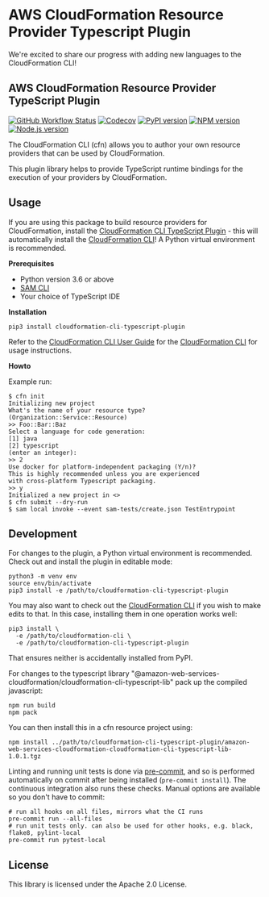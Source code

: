 # AWS CloudFormation Resource Provider Typescript Plugin

We're excited to share our progress with adding new languages to the CloudFormation CLI!

## AWS CloudFormation Resource Provider TypeScript Plugin

[![GitHub Workflow Status](https://img.shields.io/github/workflow/status/aws-cloudformation/cloudformation-cli-typescript-plugin/ci/master)](https://github.com/aws-cloudformation/cloudformation-cli-typescript-plugin/actions?query=branch%3Amaster+workflow%3Aci) [![Codecov](https://img.shields.io/codecov/c/gh/aws-cloudformation/cloudformation-cli-typescript-plugin)](https://codecov.io/gh/aws-cloudformation/cloudformation-cli-typescript-plugin) [![PyPI version](https://img.shields.io/pypi/v/cloudformation-cli-typescript-plugin)](https://pypi.org/project/cloudformation-cli-typescript-plugin) [![NPM version](https://img.shields.io/npm/v/@amazon-web-services-cloudformation/cloudformation-cli-typescript-lib)](https://www.npmjs.com/package/@amazon-web-services-cloudformation/cloudformation-cli-typescript-lib) [![Node.js version](https://img.shields.io/badge/dynamic/json?color=brightgreen&url=https://raw.githubusercontent.com/aws-cloudformation/cloudformation-cli-typescript-plugin/master/package.json&query=$.engines.node&label=nodejs)](https://nodejs.org/)

The CloudFormation CLI (cfn) allows you to author your own resource providers that can be used by CloudFormation.

This plugin library helps to provide TypeScript runtime bindings for the execution of your providers by CloudFormation.

Usage
-----

If you are using this package to build resource providers for CloudFormation, install the [CloudFormation CLI TypeScript Plugin](https://github.com/aws-cloudformation/cloudformation-cli-typescript-plugin) - this will automatically install the [CloudFormation CLI](https://github.com/aws-cloudformation/cloudformation-cli)! A Python virtual environment is recommended.

**Prerequisites**

- Python version 3.6 or above
- [SAM CLI](https://docs.aws.amazon.com/serverless-application-model/latest/developerguide/serverless-sam-cli-install.html)
- Your choice of TypeScript IDE

**Installation**


```shell
pip3 install cloudformation-cli-typescript-plugin
```

Refer to the [CloudFormation CLI User Guide](https://docs.aws.amazon.com/cloudformation-cli/latest/userguide/resource-types.html) for the [CloudFormation CLI](https://github.com/aws-cloudformation/cloudformation-cli) for usage instructions.

**Howto**

Example run:

```
$ cfn init
Initializing new project
What's the name of your resource type?
(Organization::Service::Resource)
>> Foo::Bar::Baz
Select a language for code generation:
[1] java
[2] typescript
(enter an integer):
>> 2
Use docker for platform-independent packaging (Y/n)?
This is highly recommended unless you are experienced
with cross-platform Typescript packaging.
>> y
Initialized a new project in <>
$ cfn submit --dry-run
$ sam local invoke --event sam-tests/create.json TestEntrypoint
```

Development
-----------

For changes to the plugin, a Python virtual environment is recommended. Check out and install the plugin in editable mode:

```shell
python3 -m venv env
source env/bin/activate
pip3 install -e /path/to/cloudformation-cli-typescript-plugin
```

You may also want to check out the [CloudFormation CLI](https://github.com/aws-cloudformation/cloudformation-cli) if you wish to make edits to that. In this case, installing them in one operation works well:

```shell
pip3 install \
  -e /path/to/cloudformation-cli \
  -e /path/to/cloudformation-cli-typescript-plugin
```

That ensures neither is accidentally installed from PyPI.

For changes to the typescript library "@amazon-web-services-cloudformation/cloudformation-cli-typescript-lib" pack up the compiled javascript:

```shell
npm run build
npm pack
```

You can then install this in a cfn resource project using:

```shell
npm install ../path/to/cloudformation-cli-typescript-plugin/amazon-web-services-cloudformation-cloudformation-cli-typescript-lib-1.0.1.tgz
```

Linting and running unit tests is done via [pre-commit](https://pre-commit.com/), and so is performed automatically on commit after being installed (`pre-commit install`). The continuous integration also runs these checks. Manual options are available so you don't have to commit:

```shell
# run all hooks on all files, mirrors what the CI runs
pre-commit run --all-files
# run unit tests only. can also be used for other hooks, e.g. black, flake8, pylint-local
pre-commit run pytest-local
```

License
-------

This library is licensed under the Apache 2.0 License.
